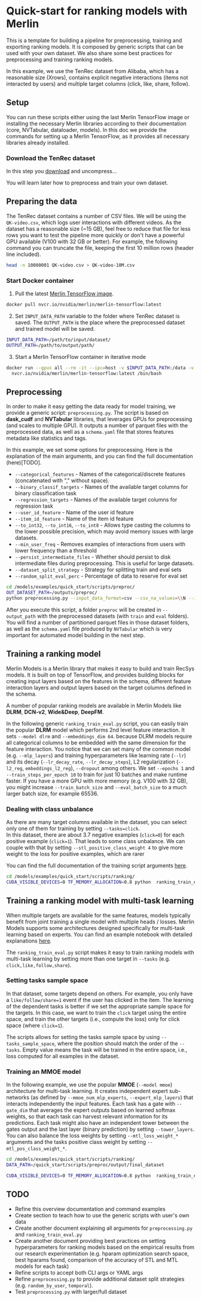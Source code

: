 # Quick-start for ranking models with Merlin

This is a template for building a pipeline for preprocessing, training and exporting ranking models. It is composed by generic scripts that can be used with your own dataset. We also share some best practices for preprocessing and training ranking models.

In this example, we use the TenRec dataset from Alibaba, which has a reasonable size (Xrows), contains explicit negative interactions (items not interacted by users) and multiple target columns (click, like, share, follow).

## Setup
You can run these scripts either using the last Merlin TensorFlow image or installing the necessary Merlin libraries according to their documentation (core, NVTabular, dataloader, models).
In this doc we provide the commands for setting up a Merlin TensorFlow, as it provides all necessary libraries already installed.

### Download the TenRec dataset
In this step you [download](https://static.qblv.qq.com/qblv/h5/algo-frontend/tenrec_dataset.html) and uncompress...

You will learn later how to preprocess and train your own dataset. 

## Preparing the data
The TenRec dataset contains a number of CSV files. We will be using the `QK-video.csv`, which logs user interactions with different videos. As the dataset has a reasonable size (~15 GB), feel free to reduce that file for less rows you want to test the pipeline more quickly or don't have a powerful GPU available (V100 with 32 GB or better). For example, the following command you can truncate the file, keeping the first 10 million rows (header line included).

```bash
head -n 10000001 QK-video.csv > QK-video-10M.csv
```

### Start Docker container

1. Pull the latest [Merlin TensorFlow image](https://catalog.ngc.nvidia.com/orgs/nvidia/teams/merlin/containers/merlin-tensorflow).  

```bash
docker pull nvcr.io/nvidia/merlin/merlin-tensorflow:latest 
```

2. Set `INPUT_DATA_PATH` variable to the folder where TenRec dataset is saved. The `OUTPUT_PATH` is the place where the preprocessed dataset and trained model will be saved.

```bash
INPUT_DATA_PATH=/path/to/input/dataset/
OUTPUT_PATH=/path/to/output/path/
```

3. Start a Merlin TensorFlow container in iterative mode
```bash
docker run --gpus all --rm -it --ipc=host -v $INPUT_DATA_PATH:/data -v $OUTPUT_PATH:/outputs \
  nvcr.io/nvidia/merlin/merlin-tensorflow:latest /bin/bash
```


## Preprocessing

In order to make it easy getting the data ready for model training, we provide a generic script: `preprocessing.py`. The script is based on **dask_cudf** and **NVTabular** libraries, that leverages GPUs for preprocessing (and scales to multiple GPU). It outputs a number of parquet files with the preprocessed data, as well as a `schema.yaml` file that stores features metadata like statistics and tags.

In this example, we set some options for preprocessing. Here is the explanation of the main arguments, and you can find the full documentation (here)[TODO].

- `--categorical_features` - Names of the categorical/discrete features (concatenated with "," without space).
- `--binary_classif_targets` - Names of the available target columns for binary classification task
- `--regression_targets` - Names of the available target columns for regression task
- `--user_id_feature` - Name of the user id feature
- `--item_id_feature` - Name of the item id feature
- `--to_int32`, `--to_int16`, `--to_int8` - Allows type casting the columns to the lower possible precision, which may avoid memory issues with large datasets.
- `--min_user_freq` - Removes examples of interactions from users with lower frequency than a threshold
- `--persist_intermediate_files` - Whether should persist to disk intermediate files during preprocessing. This is useful for large datasets.
- `--dataset_split_strategy` - Strategy for splitting train and eval sets
- `--random_split_eval_perc` - Percentage of data to reserve for eval set

```bash
cd /models/examples/quick_start/scripts/preproc/
OUT_DATASET_PATH=/outputs/preproc/
python preprocessing.py --input_data_format=csv --csv_na_values=\\N --input_data_path /data/QK-video-10M.csv --output_path=$OUT_DATASET_PATH --categorical_features=user_id,item_id,video_category,gender,age --binary_classif_targets=click,follow,like,share --regression_targets=watching_times --to_int32=user_id,item_id --to_int16=watching_times --to_int8=gender,age,video_category,click,follow,like,share --user_id_feature=user_id --item_id_feature=item_id --min_user_freq 5 --persist_intermediate_files --dataset_split_strategy=random --random_split_eval_perc=0.2 	
```

After you execute this script, a folder `preproc` will be created in `--output_path` with the preprocessed datasets (with `train` and `eval` folders). You will find a number of partitioned parquet files in those dataset folders, as well as the `schema.yaml` file produced by `NVTabular` which is very important for automated model building in the next step.

## Training a ranking model
Merlin Models is a Merlin library that makes it easy to build and train RecSys models. It is built on top of TensorFlow, and provides building blocks for creating input layers based on the features in the schema, different feature interaction layers and output layers based on the target columns defined in the schema.

A number of popular ranking models are available in Merlin Models like **DLRM**, **DCN-v2**, **Wide&Deep**, **DeepFM**.

In the following generic `ranking_train_eval.py` script, you can easily train the popular **DLRM** model which performs 2nd level feature interaction. It sets `--model dlrm` and `--embeddings_dim 64`. because DLRM models require all categorical columns to be embedded with the same dimension for the feature interaction. You notice that we can set many of the common model (e.g. `--mlp_layers`) and training hyperparameters like learning rate (`--lr`) and its decay (`--lr_decay_rate`, `--lr_decay_steps`), L2 regularization (`--l2_reg`, `embeddings_l2_reg`), `--dropout` among others.  We set `--epochs 1` and `--train_steps_per_epoch 10` to train for just 10 batches and make runtime faster. If you have a more GPU with more memory (e.g. V100 with 32 GB), you might increase `--train_batch_size` and `--eval_batch_size` to a much larger batch size, for example 65536.

### Dealing with class unbalance
As there are many target columns available in the dataset, you can select only one of them for training by setting `--tasks=click`.  
In this dataset, there are about 3.7 negative examples (`click=0`) for each positive example (`click=1`). That leads to some class unbalance. We can couple with that by setting `--stl_positive_class_weight 4` to give more weight to the loss for positive examples, which are rarer

You can find the full documentation of the training script arguments [here](TODO).


```bash
cd /models/examples/quick_start/scripts/ranking/
CUDA_VISIBLE_DEVICES=0 TF_MEMORY_ALLOCATION=0.8 python  ranking_train_eval.py --train_path $OUT_DATASET_PATH/final_dataset/train --eval_path $OUT_DATASET_PATH/final_dataset/eval --output_path ./outputs/ --tasks=click --stl_positive_class_weight 4 --model dlrm --embeddings_dim 64 --l2_reg 1e-5 --embeddings_l2_reg 1e-6 --dropout 0.05 --mlp_layers 64,32  --lr 1e-4 --lr_decay_rate 0.99 --lr_decay_steps 100 --train_batch_size 4096 --eval_batch_size 4096 --epochs 1 --train_steps_per_epoch 10 
```


## Training a ranking model with multi-task learning
When multiple targets are available for the same features, models typically benefit from joint training a single model with multiple heads / losses. Merlin Models supports some architectures designed specifically for multi-task learning based on experts. You can find an example notebook with detailed explanations [here](https://github.com/NVIDIA-Merlin/models/blob/main/examples/usecases/ranking_with_multitask_learning.ipynb).


The `ranking_train_eval.py` script makes it easy to train ranking models with multi-task learning by setting more than one target in `--tasks` (e.g. `click,like,follow,share`). 

### Setting tasks sample space
In that dataset, some targets depend on others. For example, you only have a `like/follow/share=1` event if the user has clicked in the item. The learning of the dependent tasks is better if we set the appropriate sample space for the targets. In this case, we want to train the `click` target  using the entire space, and train the other targets (i.e., compute the loss) only for click space (where `click=1`).  

The scripts allows for setting the tasks sample space by using `--tasks_sample_space`, where the position should match the order of the `--tasks`. Empty value means the task will be trained in the entire space, i.e., loss computed for all examples in the dataset.


### Training an MMOE model
In the following example, we use the popular **MMOE** (`--model mmoe`) architecture for multi-task learning. It creates independent expert sub-networks (as defined by `--mmoe_num_mlp_experts`, `--expert_mlp_layers`) that interacts independently the input features. Each task has a gate with `--gate_dim` that averages the expert outputs based on learned softmax weights, so that each task can harvest relevant information for its predictions. Each task might also have an independent tower between the gates output and the last layer (binary prediction) by setting `--tower_layers`.  
You can also balance the loss weights by setting `--mtl_loss_weight_*` arguments and the tasks positive class weight by setting `--mtl_pos_class_weight_*`.

```bash
cd /models/examples/quick_start/scripts/ranking/
DATA_PATH=/quick_start/scripts/preproc/output/final_dataset

CUDA_VISIBLE_DEVICES=0 TF_MEMORY_ALLOCATION=0.8 python  ranking_train_eval.py --train_path $DATA_PATH/train --eval_path $DATA_PATH/eval --output_path ./outputs/ --tasks=click,like,follow,share --tasks_sample_space=,click,click,click --model mmoe --mmoe_num_mlp_experts 3 --expert_mlp_layers 128 --gate_dim 32 --tower_layers 64 --embedding_sizes_multiplier 4 --l2_reg 1e-5 --embeddings_l2_reg 1e-6 --dropout 0.05  --lr 1e-4 --lr_decay_rate 0.99 --lr_decay_steps 100 --train_batch_size 4096 --eval_batch_size 65536 --epochs 1 --mtl_pos_class_weight_click=1 --mtl_pos_class_weight_follow=1 --mtl_pos_class_weight_like=1 --mtl_loss_weight_click=4 --mtl_loss_weight_follow=3 --mtl_loss_weight_like=2 --mtl_loss_weight_share=1 --use_task_towers --train_steps_per_epoch 3 --in_batch_negatives_train 0 
```

## TODO
- Refine this overview documentation and command examples
- Create section to teach how to use the generic scripts with user's own data
- Create another document explaining all arguments for `preprocessing.py` and `ranking_train_eval.py`
- Create another document providing best practices on setting hyperparameters for ranking models based on the empirical results from our research experimentation (e.g. hparam optimization search space, best hparams found, comparison of the accuracy of STL and MTL models for each task)
- Refine scripts to accept both CLI args or YAML args
- Refine `preprocessing.py` to provide additional dataset split strategies (e.g. `random_by_user`, `temporal`).
- Test `preprocessing.py` with larger/full dataset